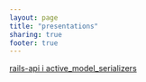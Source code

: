 ```yaml
---
layout: page
title: "presentations"
sharing: true
footer: true
---
```


[rails-api i active_model_serializers](http://adamniedzielski.github.io/presentations/api-serializers)
